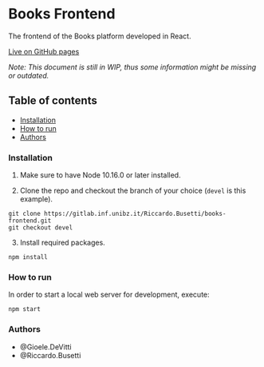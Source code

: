 # Books Frontend

The frontend of the Books platform developed in React.

[Live on GitHub pages](https://devgioele.github.io/books-frontend)

_Note: This document is still in WIP, thus some information might be missing or outdated._

## Table of contents

* [Installation](#installation)
* [How to run](#how-to-run)
* [Authors](#authors)

### Installation

1. Make sure to have Node 10.16.0 or later installed.

2. Clone the repo and checkout the branch of your choice (`devel` is this example).

```shell
git clone https://gitlab.inf.unibz.it/Riccardo.Busetti/books-frontend.git
git checkout devel
```

3. Install required packages.

```shell
npm install
```

### How to run

In order to start a local web server for development, execute:

```shell
npm start
```

### Authors

* @Gioele.DeVitti
* @Riccardo.Busetti
